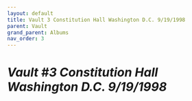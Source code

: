 ```yaml
---
layout: default
title: Vault 3 Constitution Hall Washington D.C. 9/19/1998
parent: Vault
grand_parent: Albums
nav_order: 3
---
```


# *Vault #3 Constitution Hall Washington D.C. 9/19/1998*